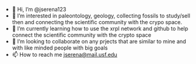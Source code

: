 - 👋 Hi, I’m @jserena123
- 👀 I’m interested in paleontology, geology, collecting fossils to study/sell then and connecting the scientific community with the crypo space. 
- 🌱 I’m currently learning how to use the xrpl network and github to help connect the scientific community with the crypto space
- 💞️ I’m looking to collaborate on any prjects that are similar to mine and with like minded people with big goals
- 📫 How to reach me jserena@mail.usf.edu

<!---
jserena123/jserena123 is a ✨ special ✨ repository because its `README.md` (this file) appears on your GitHub profile.
You can click the Preview link to take a look at your changes.
--->
